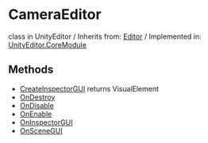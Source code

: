 # CameraEditor
class in UnityEditor
 / Inherits from: <a href="https://docs.unity3d.com/6000.0/Documentation/ScriptReference/Editor.html" target="_blank">Editor</a> / Implemented in: <a href="https://docs.unity3d.com/6000.0/Documentation/ScriptReference/UnityEditor.CoreModule.html" target="_blank">UnityEditor.CoreModule</a>
## Methods
- <a href="https://docs.unity3d.com/6000.0/Documentation/ScriptReference/CameraEditor.CreateInspectorGUI.html" target="_blank">CreateInspectorGUI</a> returns VisualElement
- <a href="https://docs.unity3d.com/6000.0/Documentation/ScriptReference/CameraEditor.OnDestroy.html" target="_blank">OnDestroy</a>
- <a href="https://docs.unity3d.com/6000.0/Documentation/ScriptReference/CameraEditor.OnDisable.html" target="_blank">OnDisable</a>
- <a href="https://docs.unity3d.com/6000.0/Documentation/ScriptReference/CameraEditor.OnEnable.html" target="_blank">OnEnable</a>
- <a href="https://docs.unity3d.com/6000.0/Documentation/ScriptReference/CameraEditor.OnInspectorGUI.html" target="_blank">OnInspectorGUI</a>
- <a href="https://docs.unity3d.com/6000.0/Documentation/ScriptReference/CameraEditor.OnSceneGUI.html" target="_blank">OnSceneGUI</a>
